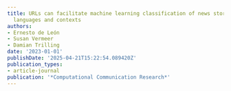 ```yaml
---
title: URLs can facilitate machine learning classification of news stories across
  languages and contexts
authors:
- Ernesto de León
- Susan Vermeer
- Damian Trilling
date: '2023-01-01'
publishDate: '2025-04-21T15:22:54.089420Z'
publication_types:
- article-journal
publication: '*Computational Communication Research*'
---
```

